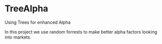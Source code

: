 # TreeAlpha
Using Trees for enhanced Alpha

In this project we use random forrests to make better alpha factors looking into markets. 
